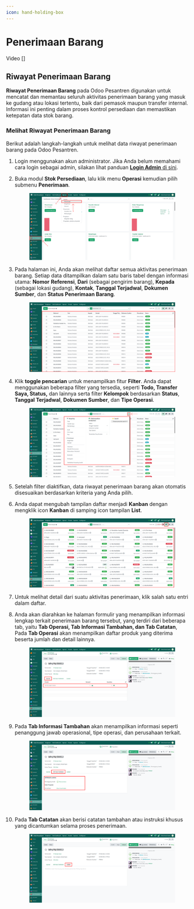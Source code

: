 ```yaml
---
icon: hand-holding-box
---
```


# Penerimaan Barang

Video \[]

## Riwayat Penerimaan Barang

**Riwayat Penerimaan Barang** pada Odoo Pesantren digunakan untuk mencatat dan memantau seluruh aktivitas penerimaan barang yang masuk ke gudang atau lokasi tertentu, baik dari pemasok maupun transfer internal. Informasi ini penting dalam proses kontrol persediaan dan memastikan ketepatan data stok barang.

### Melihat Riwayat Penerimaan Barang

Berikut adalah langkah-langkah untuk melihat data riwayat penerimaan barang pada Odoo Pesantren.

1. Login menggunakan akun administrator. Jika Anda belum memahami cara login sebagai admin, silakan lihat panduan [**Login Admin** di sini](../../panduan-login/login-admin.md).
2.  Buka modul **Stok Persediaan**, lalu klik menu **Operasi** kemudian pilih submenu **Penerimaan**.

    <figure><img src="../../.gitbook/assets/images-664 (1).png" alt=""><figcaption></figcaption></figure>


3.  Pada halaman ini, Anda akan melihat daftar semua aktivitas penerimaan barang. Setiap data ditampilkan dalam satu baris tabel dengan informasi utama: **Nomor** **Referensi**, **Dari** (sebagai pengirim barang), **Kepada** (sebagai lokasi gudang), **Kontak**, **Tanggal Terjadwal**, **Dokumen Sumber**, dan **Status Penerimaan Barang**.

    <figure><img src="../../.gitbook/assets/images-665 (1).png" alt=""><figcaption></figcaption></figure>


4.  Klik **toggle pencarian** untuk menampilkan fitur **Filter**. Anda dapat menggunakan beberapa filter yang tersedia, seperti **Todo, Transfer Saya, Status,** dan lainnya serta filter **Kelompok** berdasarkan **Status**, **Tanggal Terjadwal**, **Dokumen Sumber**, dan **Tipe Operasi**.

    <figure><img src="../../.gitbook/assets/images-666.png" alt=""><figcaption></figcaption></figure>


5. Setelah filter diaktifkan, data riwayat penerimaan barang akan otomatis disesuaikan berdasarkan kriteria yang Anda pilih.
6.  Anda dapat mengubah tampilan daftar menjadi **Kanban** dengan mengklik icon **Kanban** di samping icon tampilan **List**.

    <figure><img src="../../.gitbook/assets/images-667.png" alt=""><figcaption></figcaption></figure>


7. Untuk melihat detail dari suatu aktivitas penerimaan, klik salah satu entri dalam daftar.
8.  Anda akan diarahkan ke halaman formulir yang menampilkan informasi lengkap terkait penerimaan barang tersebut, yang terdiri dari beberapa tab, yaitu **Tab Operasi, Tab Informasi Tambahan, dan Tab Catatan**, Pada **Tab Operasi** akan menampilkan daftar produk yang diterima beserta jumlah dan detail lainnya.

    <figure><img src="../../.gitbook/assets/images-668.png" alt=""><figcaption></figcaption></figure>


9.  Pada **Tab Informasi Tambahan** akan menampilkan informasi seperti penanggung jawab operasional, tipe operasi, dan perusahaan terkait.

    <figure><img src="../../.gitbook/assets/images-669.png" alt=""><figcaption></figcaption></figure>


10. Pada **Tab Catatan** akan berisi catatan tambahan atau instruksi khusus yang dicantumkan selama proses penerimaan.

    <figure><img src="../../.gitbook/assets/images-670.png" alt=""><figcaption></figcaption></figure>

